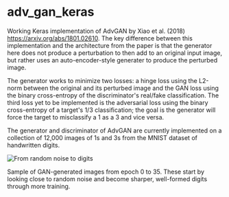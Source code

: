 # adv_gan_keras

Working Keras implementation of AdvGAN by Xiao et al. (2018) https://arxiv.org/abs/1801.02610.
The key difference between this implementation and the architecture from the paper is that the generator here does not produce a perturbation to then add to an original input image, but rather uses an auto-encoder-style generater to produce the perturbed image.

The generator works to minimize two losses: a hinge loss using the L2-norm between the original and its perturbed image and the GAN loss using the binary cross-entropy of the discriminator's real/fake classification. The third loss yet to be implemented is the adversarial loss using the binary cross-entropy of a target's 1/3 classification; the goal is the generator will force the target to misclassify a 1 as a 3 and vice versa.

The generator and discriminator of AdvGAN are currently implemented on a collection of 12,000 images of 1s and 3s from the MNIST dataset of handwritten digits.

![From random noise to digits](https://raw.githubusercontent.com/niharikajainn/adv_gan_keras/master/35_epochs_training.gif)

Sample of GAN-generated images from epoch 0 to 35. These start by looking close to random noise and become sharper, well-formed digits through more training.
